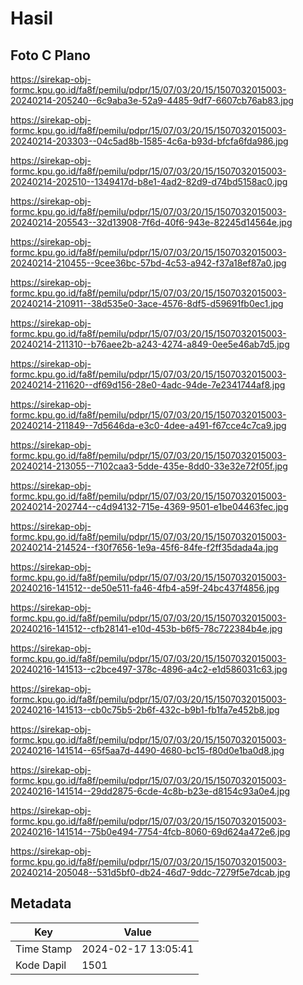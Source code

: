 # Hasil

## Foto C Plano

https://sirekap-obj-formc.kpu.go.id/fa8f/pemilu/pdpr/15/07/03/20/15/1507032015003-20240214-205240--6c9aba3e-52a9-4485-9df7-6607cb76ab83.jpg

https://sirekap-obj-formc.kpu.go.id/fa8f/pemilu/pdpr/15/07/03/20/15/1507032015003-20240214-203303--04c5ad8b-1585-4c6a-b93d-bfcfa6fda986.jpg

https://sirekap-obj-formc.kpu.go.id/fa8f/pemilu/pdpr/15/07/03/20/15/1507032015003-20240214-202510--1349417d-b8e1-4ad2-82d9-d74bd5158ac0.jpg

https://sirekap-obj-formc.kpu.go.id/fa8f/pemilu/pdpr/15/07/03/20/15/1507032015003-20240214-205543--32d13908-7f6d-40f6-943e-82245d14564e.jpg

https://sirekap-obj-formc.kpu.go.id/fa8f/pemilu/pdpr/15/07/03/20/15/1507032015003-20240214-210455--9cee36bc-57bd-4c53-a942-f37a18ef87a0.jpg

https://sirekap-obj-formc.kpu.go.id/fa8f/pemilu/pdpr/15/07/03/20/15/1507032015003-20240214-210911--38d535e0-3ace-4576-8df5-d59691fb0ec1.jpg

https://sirekap-obj-formc.kpu.go.id/fa8f/pemilu/pdpr/15/07/03/20/15/1507032015003-20240214-211310--b76aee2b-a243-4274-a849-0ee5e46ab7d5.jpg

https://sirekap-obj-formc.kpu.go.id/fa8f/pemilu/pdpr/15/07/03/20/15/1507032015003-20240214-211620--df69d156-28e0-4adc-94de-7e2341744af8.jpg

https://sirekap-obj-formc.kpu.go.id/fa8f/pemilu/pdpr/15/07/03/20/15/1507032015003-20240214-211849--7d5646da-e3c0-4dee-a491-f67cce4c7ca9.jpg

https://sirekap-obj-formc.kpu.go.id/fa8f/pemilu/pdpr/15/07/03/20/15/1507032015003-20240214-213055--7102caa3-5dde-435e-8dd0-33e32e72f05f.jpg

https://sirekap-obj-formc.kpu.go.id/fa8f/pemilu/pdpr/15/07/03/20/15/1507032015003-20240214-202744--c4d94132-715e-4369-9501-e1be04463fec.jpg

https://sirekap-obj-formc.kpu.go.id/fa8f/pemilu/pdpr/15/07/03/20/15/1507032015003-20240214-214524--f30f7656-1e9a-45f6-84fe-f2ff35dada4a.jpg

https://sirekap-obj-formc.kpu.go.id/fa8f/pemilu/pdpr/15/07/03/20/15/1507032015003-20240216-141512--de50e511-fa46-4fb4-a59f-24bc437f4856.jpg

https://sirekap-obj-formc.kpu.go.id/fa8f/pemilu/pdpr/15/07/03/20/15/1507032015003-20240216-141512--cfb28141-e10d-453b-b6f5-78c722384b4e.jpg

https://sirekap-obj-formc.kpu.go.id/fa8f/pemilu/pdpr/15/07/03/20/15/1507032015003-20240216-141513--c2bce497-378c-4896-a4c2-e1d586031c63.jpg

https://sirekap-obj-formc.kpu.go.id/fa8f/pemilu/pdpr/15/07/03/20/15/1507032015003-20240216-141513--cb0c75b5-2b6f-432c-b9b1-fb1fa7e452b8.jpg

https://sirekap-obj-formc.kpu.go.id/fa8f/pemilu/pdpr/15/07/03/20/15/1507032015003-20240216-141514--65f5aa7d-4490-4680-bc15-f80d0e1ba0d8.jpg

https://sirekap-obj-formc.kpu.go.id/fa8f/pemilu/pdpr/15/07/03/20/15/1507032015003-20240216-141514--29dd2875-6cde-4c8b-b23e-d8154c93a0e4.jpg

https://sirekap-obj-formc.kpu.go.id/fa8f/pemilu/pdpr/15/07/03/20/15/1507032015003-20240216-141514--75b0e494-7754-4fcb-8060-69d624a472e6.jpg

https://sirekap-obj-formc.kpu.go.id/fa8f/pemilu/pdpr/15/07/03/20/15/1507032015003-20240214-205048--531d5bf0-db24-46d7-9ddc-7279f5e7dcab.jpg


## Metadata

| Key        | Value               |
| ---------- | ------------------- |
| Time Stamp | 2024-02-17 13:05:41 |
| Kode Dapil | 1501                |



